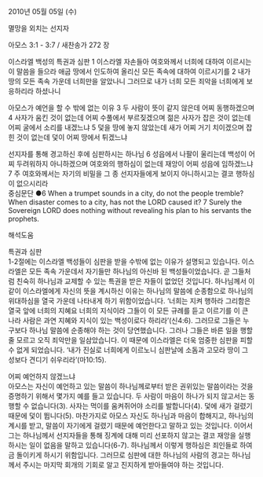2010년 05월 05일 (수)

멸망을 외치는 선지자



아모스 3:1 - 3:7 / 새찬송가 272 장


이스라엘 백성의 특권과 심판 
1 이스라엘 자손들아 여호와께서 너희에 대하여 이르시는 이 말씀을 들으라 애굽 땅에서 인도하여 올리신 모든 족속에 대하여 이르시기를 2 내가 땅의 모든 족속 가운데 너희만을 알았나니 그러므로 내가 너희 모든 죄악을 너희에게 보응하리라 하셨나니 

아모스가 예언을 할 수 밖에 없는 이유 
3 두 사람이 뜻이 같지 않은데 어찌 동행하겠으며 4 사자가 움킨 것이 없는데 어찌 수풀에서 부르짖겠으며 젊은 사자가 잡은 것이 없는데 어찌 굴에서 소리를 내겠느냐 5 덫을 땅에 놓지 않았는데 새가 어찌 거기 치이겠으며 잡힌 것이 없는데 덫이 어찌 땅에서 튀겠느냐 

선지자를 통해 경고하신 후에 심판하시는 하나님 
6 성읍에서 나팔이 울리는데 백성이 어찌 두려워하지 아니하겠으며 여호와의 행하심이 없는데 재앙이 어찌 성읍에 임하겠느냐 7 주 여호와께서는 자기의 비밀을 그 종 선지자들에게 보이지 아니하시고는 결코 행하심이 없으시리라  
중심문단 ●6 When a trumpet sounds in a city, do not the people tremble? When disaster comes to a city, has not the LORD caused it?  7 Surely the Sovereign LORD does nothing without revealing his plan to his servants the prophets.

해석도움





특권과 심판   
1-2절에는 이스라엘 백성들이 심판을 받을 수밖에 없는 이유가 설명되고 있습니다. 이스라엘은 모든 족속 가운데서 자기들만 하나님의 아신바 된 백성들이었습니다. 곧 그들처럼 친숙히 하나님과 교제할 수 있는 특권을 받은 자들이 없었던 것입니다. 하나님께서 이같이 이스라엘에게 자신의 뜻을 계시하신 이유는 하나님의 말씀에 순종함으로 하나님의 위대하심을 열국 가운데 나타내게 하기 위함이었습니다. ‘너희는 지켜 행하라 그리함은 열국 앞에 너희의 지혜요 너희의 지식이라 그들이 이 모든 규례를 듣고 이르기를 이 큰 나라 사람은 과연 지혜와 지식이 있는 백성이로다 하리라’(신4:6). 그러므로 그들은 누구보다 하나님 말씀에 순종해야 하는 것이 당연했습니다. 그러나 그들은 바른 일을 행할 줄 모르고 오직 죄악만을 일삼았습니다. 이 때문에 이스라엘은 더욱 엄중한 심판을 피할 수 없게 되었습니다. ‘내가 진실로 너희에게 이르노니 심판날에 소돔과 고모라 땅이 그 성보다 견디기 쉬우리라’(마10:15).    

어찌 예언하지 않겠느냐   
아모스는 자신이 예언하고 있는 말씀이 하나님께로부터 받은 권위있는 말씀이라는 것을 증명하기 위해서 몇가지 예를 들고 있습니다. 두 사람이 마음이 하나가 되지 않고서는 동행할 수 없습니다(3). 사자는 먹이를 움켜쥐어야 소리를 발합니다(4). 덫에 새가 걸렸기 때문에 덫이 뜁니다(5). 마찬가지로 아모스 자신도 하나님과 마음이 합해지고, 하나님의 계시를 받고, 말씀이 자기에게 걸렸기 때문에 예언한다고 말하고 있는 것입니다. 이어서 그는 하나님께서 선지자들을 통해 징계에 대해 미리 선포하지 않고는 결코 재앙을 실행하시는 일이 없음을 말하고 있습니다(6-7). 하나님께서 이렇게 행하심은 죄인들로 하여금 돌이키게 하시기 위함입니다. 그러므로 심판에 대한 하나님의 사람의 경고는 하나님께서 주시는 마지막 회개의 기회로 알고 진지하게 받아들여야 하는 것입니다.